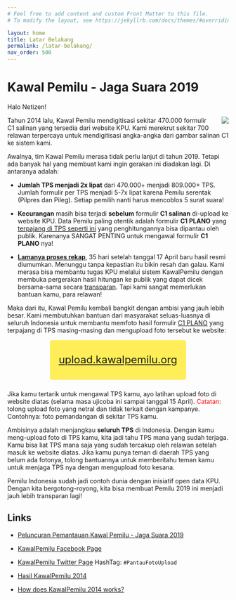 ```yaml
---
# Feel free to add content and custom Front Matter to this file.
# To modify the layout, see https://jekyllrb.com/docs/themes/#overriding-theme-defaults

layout: home
title: Latar Belakang
permalink: /latar-belakang/
nav_order: 500
---
```


# Kawal Pemilu - Jaga Suara 2019

Halo Netizen!

<img src="https://upload.kawalpemilu.org/assets/logo/android-icon-144x144.png"
    style="float: right; margin: 0 0 10px 20px" />
Tahun 2014 lalu, Kawal Pemilu mendigitisasi sekitar 470.000 formulir C1 salinan
yang tersedia dari website KPU. Kami merekrut sekitar 700 relawan terpercaya
untuk mendigitisasi angka-angka dari gambar salinan C1 ke sistem kami.

Awalnya, tim Kawal Pemilu merasa tidak perlu lanjut di tahun 2019. Tetapi ada
banyak hal yang membuat kami ingin gerakan ini diadakan lagi. Di antaranya
adalah:

* **Jumlah TPS menjadi 2x lipat** dari 470.000+ menjadi 809.000+ TPS. Jumlah
  formulir per TPS menjadi 5-7x lipat karena Pemilu serentak (Pilpres dan
  Pileg). Setiap pemilih nanti harus mencoblos 5 surat suara!

* **Kecurangan** masih bisa terjadi **sebelum** formulir **C1 salinan**
  di-upload ke website KPU. Data Pemilu paling otentik adalah formulir **C1 PLANO**
  yang
  [terpajang di TPS seperti ini](https://upload.kawalpemilu.org/assets/contoh.jpeg) yang penghitungannya
  bisa dipantau oleh publik. Karenanya SANGAT PENTING untuk mengawal formulir
  **C1 PLANO** nya!

* [**Lamanya proses rekap**](https://infopemilu.kpu.go.id/pileg2019), 35 hari
  setelah tanggal 17 April baru hasil resmi diumumkan. Menunggu tanpa kepastian
  itu bikin resah dan galau. Kami merasa bisa membantu tugas KPU melalui sistem
  KawalPemilu dengan membuka pergerakan hasil hitungan ke publik yang dapat
  dicek bersama-sama secara
  [transparan](https://www.facebook.com/notes/netgrit/ayo-awasi-tps-hitung-c1/2392003200834481/).
  Tapi kami sangat memerlukan bantuan kamu, para relawan!

Maka dari itu, Kawal Pemilu kembali bangkit dengan ambisi yang jauh lebih besar.
Kami membutuhkan bantuan dari masyarakat seluas-luasnya di seluruh Indonesia
untuk membantu memfoto hasil formulir [C1 PLANO](https://upload.kawalpemilu.org/assets/contoh.jpeg)
yang terpajang di TPS masing-masing dan mengupload foto tersebut ke website:

<div style="display: flex; justify-content: center; margin-bottom: 24px;">
  <a style="font-size: x-large; background: #FFEE58; padding: 30px 20px; border-bottom: 1px solid #FDD835; border-radius: 5px;"
    href="https://upload.kawalpemilu.org">upload.kawalpemilu.org</a>
</div>

Jika kamu tertarik untuk mengawal TPS kamu, ayo latihan upload foto di website
diatas (selama masa ujicoba ini sampai tanggal 15 April).
<span style="color:red">Catatan</span>: tolong upload foto yang netral dan
tidak terkait dengan kampanye. Contohnya: foto pemandangan di sekitar TPS kamu.

Ambisinya adalah menjangkau **seluruh TPS** di Indonesia. Dengan kamu
meng-upload foto di TPS kamu, kita jadi tahu TPS mana yang sudah terjaga. Kamu
bisa liat TPS mana saja yang sudah tercakup oleh relawan setelah masuk ke
website diatas.  Jika kamu punya teman di daerah TPS yang belum ada fotonya,
tolong bantuannya untuk memberitahu teman kamu untuk menjaga TPS nya dengan
mengupload foto kesana.

Pemilu Indonesia sudah jadi contoh dunia dengan inisiatif open data KPU. Dengan
kita bergotong-royong, kita bisa membuat Pemilu 2019 ini menjadi jauh lebih
transparan lagi!

## Links

* <a href="https://kumparan.com/@kumparannews/kawalpemilu-dan-netgrit-ajak-pemilih-pantau-hasil-pemilu-2019-di-tps-1553077237403439252"
        target="_blank">Peluncuran Pemantauan Kawal Pemilu - Jaga Suara 2019</a>

* <a href="https://www.facebook.com/kawalpemilu.org" target="_blank">KawalPemilu Facebook Page</a>

* <a href="https://twitter.com/KawalPemilu2019" target="_blank">KawalPemilu Twitter Page</a> HashTag: `#PantauFotoUpload`

* <a href="https://2014.kawalpemilu.org" target="_blank">Hasil KawalPemilu 2014</a>

* <a href="https://www.quora.com/How-does-kawalpemilu-org-work-How-do-the-contributors-retrieve-data-to-be-shown-on-the-web-Is-it-secure-from-any-sort-of-manipulation-or-espionage-attempts/answer/Felix-Halim?ch=10&share=187e6aa9&srid=hGgD"
        target="_blank">How does KawalPemilu 2014 works?</a>

